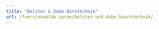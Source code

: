 ```yaml
---
title: "Belster & Dobe Bürotechnik"
url: /fuerstenwalde-spree/belster-und-dobe-buerotechnik/
---
```

